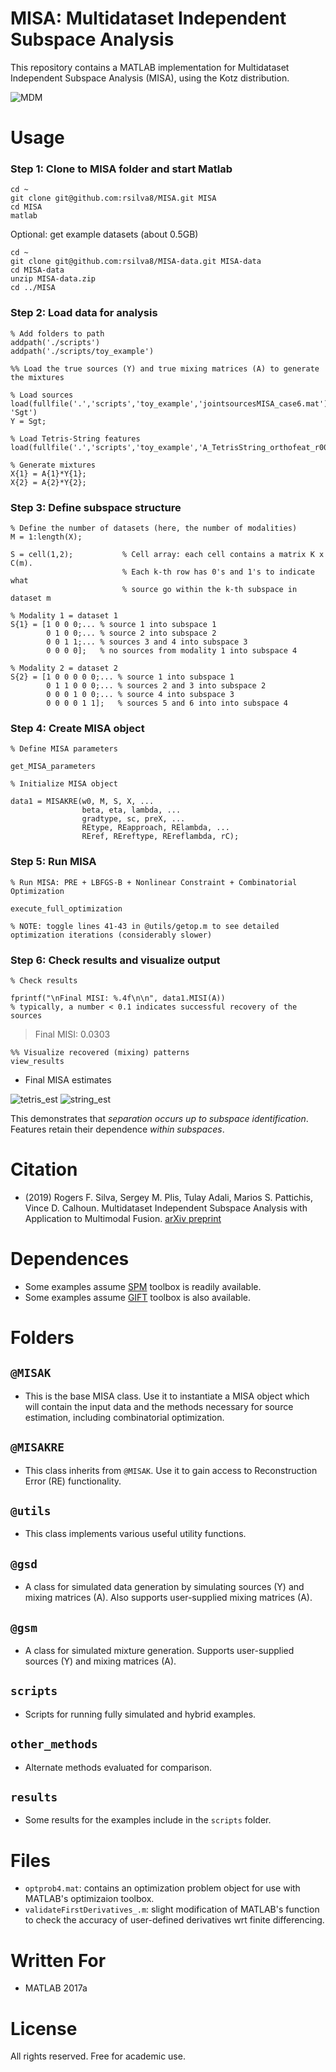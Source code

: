 # MISA: Multidataset Independent Subspace Analysis
This repository contains a MATLAB implementation for Multidataset Independent Subspace Analysis (MISA), using the Kotz distribution.

![MDM](./MDMmodel_new.png#raw=true "General MDM problem")

# Usage

### Step 1: Clone to MISA folder and start Matlab
```
cd ~
git clone git@github.com:rsilva8/MISA.git MISA
cd MISA
matlab
```

Optional: get example datasets (about 0.5GB)
```
cd ~
git clone git@github.com:rsilva8/MISA-data.git MISA-data
cd MISA-data
unzip MISA-data.zip
cd ../MISA
```

### Step 2: Load data for analysis
```
% Add folders to path
addpath('./scripts')
addpath('./scripts/toy_example')

%% Load the true sources (Y) and true mixing matrices (A) to generate the mixtures

% Load sources
load(fullfile('.','scripts','toy_example','jointsourcesMISA_case6.mat'), 'Sgt')
Y = Sgt;

% Load Tetris-String features
load(fullfile('.','scripts','toy_example','A_TetrisString_orthofeat_r001.mat'),'A');

% Generate mixtures
X{1} = A{1}*Y{1};
X{2} = A{2}*Y{2};
```

### Step 3: Define subspace structure
```
% Define the number of datasets (here, the number of modalities)
M = 1:length(X);

S = cell(1,2);           % Cell array: each cell contains a matrix K x C(m).
                         % Each k-th row has 0's and 1's to indicate what
                         % source go within the k-th subspace in dataset m

% Modality 1 = dataset 1
S{1} = [1 0 0 0;... % source 1 into subspace 1
        0 1 0 0;... % source 2 into subspace 2
        0 0 1 1;... % sources 3 and 4 into subspace 3
        0 0 0 0];   % no sources from modality 1 into subspace 4

% Modality 2 = dataset 2
S{2} = [1 0 0 0 0 0;... % source 1 into subspace 1
        0 1 1 0 0 0;... % sources 2 and 3 into subspace 2
        0 0 0 1 0 0;... % source 4 into subspace 3
        0 0 0 0 1 1];   % sources 5 and 6 into into subspace 4 
```

### Step 4: Create MISA object
```
% Define MISA parameters

get_MISA_parameters

% Initialize MISA object

data1 = MISAKRE(w0, M, S, X, ...
                beta, eta, lambda, ...
                gradtype, sc, preX, ...
                REtype, REapproach, RElambda, ...
                REref, REreftype, REreflambda, rC);
```

### Step 5: Run MISA
```
% Run MISA: PRE + LBFGS-B + Nonlinear Constraint + Combinatorial Optimization

execute_full_optimization

% NOTE: toggle lines 41-43 in @utils/getop.m to see detailed optimization iterations (considerably slower)
```

### Step 6: Check results and visualize output
```
% Check results

fprintf("\nFinal MISI: %.4f\n\n", data1.MISI(A))
% typically, a number < 0.1 indicates successful recovery of the sources
```

> Final MISI: 0.0303
```
%% Visualize recovered (mixing) patterns
view_results
```

- Final MISA estimates

![tetris_est](./scripts/toy_example/tetris_estimate.png#raw=true "MISA estimate - Tetris")
![string_est](./scripts/toy_example/string_estimate.png#raw=true "MISA estimate - String")

This demonstrates that *separation occurs up to subspace identification*.
Features retain their dependence *within subspaces*.

# Citation 
- (2019) Rogers F. Silva, Sergey M. Plis, Tulay Adali, Marios S. Pattichis, Vince D. Calhoun. Multidataset Independent Subspace Analysis with Application to Multimodal Fusion. [arXiv preprint]

[arXiv preprint]: https://arxiv.org/abs/1911.04048

# Dependences
- Some examples assume [SPM] toolbox is readily available.
- Some examples assume [GIFT] toolbox is also available.

[SPM]: https://www.fil.ion.ucl.ac.uk/spm/
[GIFT]: http://trendscenter.org/software/gift/

# Folders

## `@MISAK`
- This is the base MISA class.
Use it to instantiate a MISA object which will contain the input data and the methods necessary for source estimation, including combinatorial optimization.

## `@MISAKRE`
- This class inherits from `@MISAK`.
Use it to gain access to Reconstruction Error (RE) functionality.

## `@utils`
- This class implements various useful utility functions.

## `@gsd`
- A class for simulated data generation by simulating sources (Y) and mixing matrices (A).
Also supports user-supplied mixing matrices (A).

## `@gsm`
- A class for simulated mixture generation.
Supports user-supplied sources (Y) and mixing matrices (A).

## `scripts`
- Scripts for running fully simulated and hybrid examples.

## `other_methods`
- Alternate methods evaluated for comparison.

## `results`
- Some results for the examples include in the `scripts` folder.

# Files
- `optprob4.mat`: contains an optimization problem object for use with MATLAB's optimizaion toolbox.
- `validateFirstDerivatives_.m`: slight modification of MATLAB's function to check the accuracy of user-defined derivatives wrt finite differencing.

# Written For
- MATLAB 2017a

# License

All rights reserved. Free for academic use.